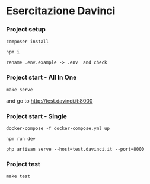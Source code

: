 # Esercitazione Davinci


### Project setup


```
composer install
```

```
npm i
```

```
rename .env.example -> .env  and check
```


### Project start - All In One

```
make serve
```

and go to http://test.davinci.it:8000

### Project start - Single

```
docker-compose -f docker-compose.yml up
```

```
npm run dev
```

```
php artisan serve --host=test.davinci.it --port=8000
```

### Project test

```
make test
```